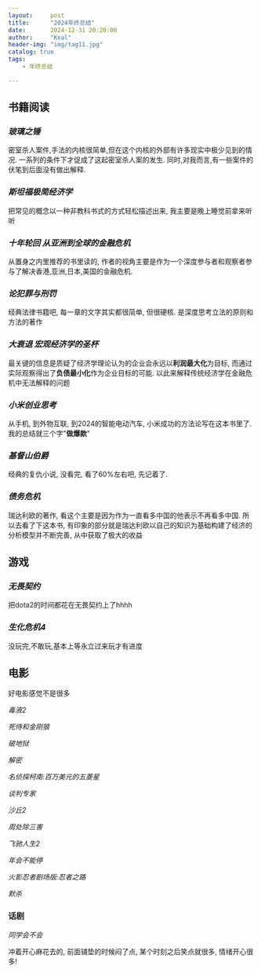 ```yaml
---
layout:     post
title:      "2024年终总结"
date:       2024-12-31 20:20:00
author:     "Keal"
header-img: "img/tag11.jpg"
catalog: true
tags:
    - 年终总结

---
```


## 书籍阅读

### *玻璃之锤*

密室杀人案件,手法的内核很简单,但在这个内核的外部有许多现实中极少见到的情况. 一系列的条件下才促成了这起密室杀人案的发生. 同时,对我而言,有一些案件的伏笔到后面没有做出解释.

### *斯坦福极简经济学*

把常见的概念以一种非教科书式的方式轻松描述出来, 我主要是晚上睡觉前拿来听听

### *十年轮回 从亚洲到全球的金融危机*

从置身之内里推荐的书里读的, 作者的视角主要是作为一个深度参与者和观察者参与了解决香港,亚洲,日本,美国的金融危机. 

### *论犯罪与刑罚*

经典法律书籍吧, 每一章的文字其实都很简单, 但很硬核. 是深度思考立法的原则和方法的著作

### *大衰退 宏观经济学的圣杯*

最关键的信息是质疑了经济学理论认为的企业会永远以**利润最大化**为目标, 而通过实际观察得出了**负债最小化**作为企业目标的可能. 以此来解释传统经济学在金融危机中无法解释的问题

### *小米创业思考*

从手机, 到外物互联, 到2024的智能电动汽车, 小米成功的方法论写在这本书里了. 我的总结就三个字"**做爆款**"

### *基督山伯爵*

经典的复仇小说, 没看完, 看了60%左右吧, 先记着了.

### *债务危机*

瑞达利欧的著作, 看这个主要是因为作为一直看多中国的他表示不再看多中国. 所以去看了下这本书, 有印象的部分就是瑞达利欧以自己的知识为基础构建了经济的分析模型并不断完善, 从中获取了极大的收益

## 游戏

### *无畏契约*

把dota2的时间都花在无畏契约上了hhhh

### *生化危机4*

没玩完,不敢玩,基本上等永立过来玩才有进度

## 电影

好电影感觉不是很多

*毒液2* 

*死侍和金刚狼* 

*破地狱* 

*解密*

*名侦探柯南:百万美元的五菱星* 

*谈判专家* 

*沙丘2* 

*周处除三害* 

*飞驰人生2* 

*年会不能停*

*火影忍者剧场版:忍者之路*

*默杀*

### 话剧

*同学会不会*

冲着开心麻花去的, 前面铺垫的时候闷了点, 某个时刻之后笑点就很多, 情绪开心很多!
